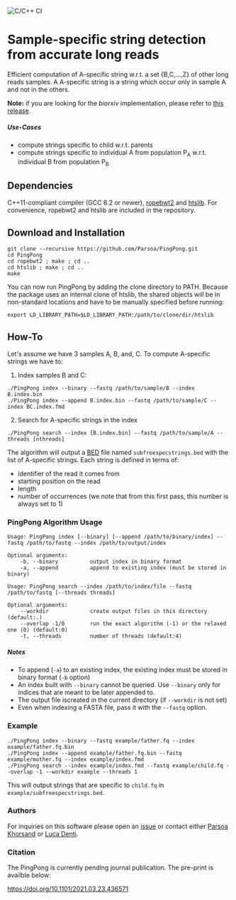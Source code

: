 ![C/C++ CI](https://github.com/Parsoa/PingPong/workflows/C/C++%20CI/badge.svg)

# Sample-specific string detection from accurate long reads
Efficient computation of A-specific string w.r.t. a set {B,C,...,Z} of other long reads samples. A A-specific string is a string which occur only in sample A and not in the others. 

**Note:** if you are looking for the _biorxiv_ implementation, please refer to [this release](https://github.com/Parsoa/PingPong/releases/tag/v1.0.0-pingpong).

##### Use-Cases
* compute strings specific to child w.r.t. parents
* compute strings specific to individual A from population P<sub>A</sub> w.r.t. individual B from population P<sub>B</sub>

## Dependencies

C++11-compliant compiler (GCC 8.2 or newer), [ropebwt2](https://github.com/lh3/ropebwt2) and [htslib](https://github.com/samtools/htslib). For convenience, ropebwt2 and htslib are included in the repository.

## Download and Installation

```
git clone --recursive https://github.com/Parsoa/PingPong.git
cd PingPong 
cd ropebwt2 ; make ; cd ..
cd htslib ; make ; cd ..
make
```

You can now run PingPong by adding the clone directory to PATH. Because the package uses an internal clone of htslib, the shared objects will be in non-standard locations and have to be manually specified before running:

```
export LD_LIBRARY_PATH=$LD_LIBRARY_PATH:/path/to/clone/dir/htslib
```

## How-To
Let's assume we have 3 samples A, B, and, C. To compute A-specific strings we have to:

1. Index samples B and C:
```
./PingPong index --binary --fastq /path/to/sample/B --index B.index.bin
./PingPong index --append B.index.bin --fastq /path/to/sample/C --index BC.index.fmd
```
2. Search for A-specific strings in the index
```
./PingPong search --index [B.index.bin] --fastq /path/to/sample/A --threads [nthreads]
```

The algorithm will output a [BED]() file named `subfreespecstrings.bed` with the list of A-specific strings. Each string is defined in terms of:
* identifier of the read it comes from
* starting position on the read
* length
* number of occurrences (we note that from this first pass, this number is always set to 1)

### PingPong Algorithm Usage
```
Usage: PingPong index [--binary] [--append /path/to/binary/index] --fastq /path/to/fastq --index /path/to/output/index

Optional arguments:
    -b, --binary          output index in binary format
    -a, --append          append to existing index (must be stored in binary)

Usage: PingPong search --index /path/to/index/file --fastq /path/to/fastq [--threads threads]

Optional arguments:
    --workdir             create output files in this directory (default:.)
    --overlap -1/0        run the exact algorithm (-1) or the relaxed one (0) (default:0)
    -t, --threads         number of threads (default:4)
```

##### Notes
* To append (`-a`) to an existing index, the existing index must be stored in binary format (`-b` option)
* An index built with `--binary` cannot be queried. Use `--binary` only for indices that are meant to be later appended to.
* The output file iscreated in the current directory (if `--workdir` is not set)
* Even when indexing a FASTA file, pass it with the `--fastq` option.

### Example

```
./PingPong index --binary --fastq example/father.fq --index example/father.fq.bin
./PingPong index --append example/father.fq.bin --fastq example/mother.fq --index example/index.fmd
./PingPong search --index example/index.fmd --fastq example/child.fq --overlap -1 --workdir example --threads 1
```

This will output strings that are specific to `child.fq` in `example/subfreespecstrings.bed`.

### Authors
For inquiries on this software please open an [issue](https://github.com/Parsoa/PingPong/issues) or contact either [Parsoa Khorsand](https://github.com/parsoa) or [Luca Denti](https://github.com/ldenti/).

### Citation

The PingPong is currently pending journal publication. The pre-print is availble below:

https://doi.org/10.1101/2021.03.23.436571
